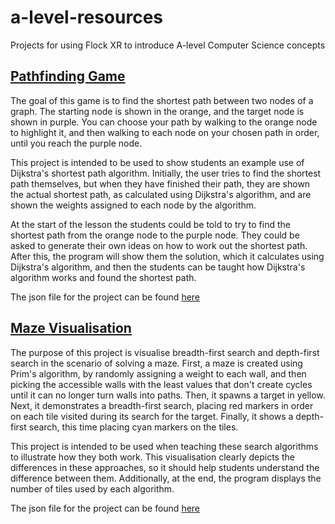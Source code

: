 # a-level-resources
Projects for using Flock XR to introduce A-level Computer Science concepts

## [Pathfinding Game](https://flipcomputing.github.io/a-level-resources/pathfinding.html)

The goal of this game is to find the shortest path between two nodes of a graph. The starting node is shown in the orange, and the target node is shown in purple. You can choose your path by walking to the orange node to highlight it, and then walking to each node on your chosen path in order, until you reach the purple node.

This project is intended to be used to show students an example use of Dijkstra's shortest path algorithm. Initially, the user tries to find the shortest path themselves, but when they have finished their path, they are shown the actual shortest path, as calculated using Dijkstra's algorithm, and are shown the weights assigned to each node by the algorithm.

At the start of the lesson the students could be told to try to find the shortest path from the orange node to the purple node. They could be asked to generate their own ideas on how to work out the shortest path. After this, the program will show them the solution, which it calculates using Dijkstra's algorithm, and then the students can be taught how Dijkstra's algorithm works and found the shortest path.

The json file for the project can be found [here](https://github.com/flipcomputing/a-level-resources/blob/main/pathfinding.json)

## [Maze Visualisation](https://flipcomputing.github.io/a-level-resources/maze.html)

The purpose of this project is visualise breadth-first search and depth-first search in the scenario of solving a maze. First, a maze is created using Prim's algorithm, by randomly assigning a weight to each wall, and then picking the accessible walls with the least values that don't create cycles until it can no longer turn walls into paths. Then, it spawns a target in yellow. Next, it demonstrates a breadth-first search, placing red markers in order on each tile visited during its search for the target. Finally, it shows a depth-first search, this time placing cyan markers on the tiles.

This project is intended to be used when teaching these search algorithms to illustrate how they both work. This visualisation clearly depicts the differences in these approaches, so it should help students understand the difference between them. Additionally, at the end, the program displays the number of tiles used by each algorithm.

The json file for the project can be found [here](https://github.com/flipcomputing/a-level-resources/blob/main/maze.json)